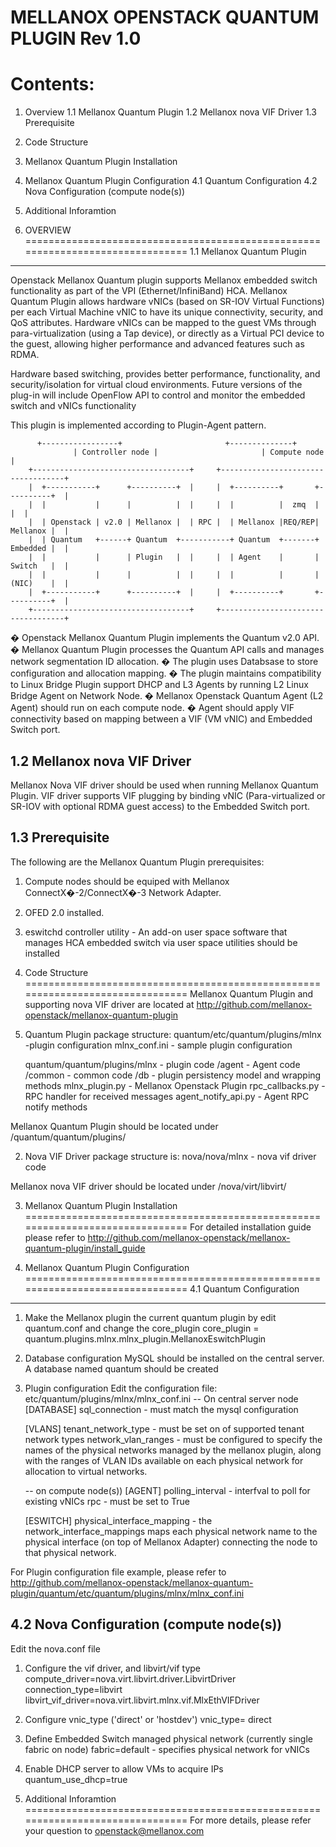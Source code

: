 MELLANOX  OPENSTACK QUANTUM PLUGIN
					Rev 1.0
====================================================


Contents:
===============================================================================
1. Overview
   1.1 Mellanox Quantum Plugin
   1.2 Mellanox nova VIF Driver
   1.3 Prerequisite
2. Code Structure
3. Mellanox Quantum Plugin Installation
4. Mellanox Quantum Plugin Configuration
   4.1 Quantum Configuration
   4.2 Nova Configuration (compute node(s))
5. Additional Inforamtion

	   
1. OVERVIEW
===============================================================================
1.1 Mellanox Quantum Plugin
-------------------------------------------------------------------------------
Openstack Mellanox Quantum plugin supports Mellanox embedded switch 
functionality as part of the VPI (Ethernet/InfiniBand) HCA.
Mellanox Quantum Plugin allows hardware vNICs (based on SR-IOV Virtual 
Functions) per each Virtual Machine vNIC to have its unique 
connectivity, security, and QoS attributes. 
Hardware vNICs can be mapped to the guest VMs through para-virtualization 
(using a Tap device), or directly as a Virtual PCI device to the guest, 
allowing higher performance and advanced features such as RDMA.

Hardware based switching, provides better performance, functionality, 
and security/isolation for virtual cloud environments.
Future versions of the plug-in will include OpenFlow API to control and 
monitor the embedded switch and vNICs functionality 

This plugin is implemented according to Plugin-Agent pattern.


		  +-----------------+                       +--------------+
                  | Controller node |                       | Compute node |
        +-----------------------------------+     +-----------------------------------+
        |  +-----------+      +----------+  |     |  +----------+       +----------+  |
        |  |           |      |          |  |     |  |          |  zmq  |          |  |
        |  | Openstack | v2.0 | Mellanox |  | RPC |  | Mellanox |REQ/REP| Mellanox |  |
        |  | Quantum   +------+ Quantum  +-----------+ Quantum  +-------+ Embedded |  |
        |  |           |      | Plugin   |  |     |  | Agent    |       | Switch   |  |
        |  |           |      |          |  |     |  |          |       | (NIC)    |  |
        |  +-----------+      +----------+  |     |  +----------+       +----------+  |
        +-----------------------------------+     +-----------------------------------+
			 
� Openstack Mellanox Quantum Plugin implements the Quantum v2.0 API.
� Mellanox Quantum Plugin processes the Quantum API calls and manages 
    network segmentation ID allocation. 
� The plugin uses Databsase to store configuration and allocation mapping.
� The plugin maintains compatibility to Linux Bridge Plugin support DHCP 
    and L3 Agents by running L2 Linux Bridge Agent on Network Node.
� Mellanox Openstack Quantum Agent (L2 Agent) should run on each compute node. 
� Agent should apply VIF connectivity based on mapping between a VIF (VM vNIC) 
    and Embedded Switch port.

1.2 Mellanox nova VIF Driver
-------------------------------------------------------------------------------
Mellanox Nova VIF driver should be used when running Mellanox Quantum Plugin. 
VIF driver supports VIF plugging by binding vNIC (Para-virtualized or SR-IOV 
with optional RDMA guest access) to the Embedded Switch port.

1.3 Prerequisite
-------------------------------------------------------------------------------
The following are the Mellanox Quantum Plugin prerequisites:
1. Compute nodes should be equiped with Mellanox ConnectX�-2/ConnectX�-3 
    Network Adapter. 
2. OFED 2.0 installed.
3. eswitchd controller utility - An add-on user space software that manages 
    HCA embedded switch via user space utilities should be installed


2. Code Structure
===============================================================================
Mellanox Quantum Plugin and supporting nova VIF driver are located at
http://github.com/mellanox-openstack/mellanox-quantum-plugin

1. Quantum Plugin package structure:
   quantum/etc/quantum/plugins/mlnx -plugin configuration
   mlnx_conf.ini - sample plugin configuration

   quantum/quantum/plugins/mlnx -  plugin code
   /agent - Agent code
   /common - common  code
   /db - plugin persistency model and wrapping methods
   mlnx_plugin.py - Mellanox Openstack Plugin
   rpc_callbacks.py - RPC handler for received messages
   agent_notify_api.py - Agent RPC notify methods

Mellanox Quantum Plugin should be located under /quantum/quantum/plugins/ 

2. Nova VIF Driver package structure is:
   nova/nova/mlnx - nova vif driver code

Mellanox nova VIF driver  should be located under /nova/virt/libvirt/ 

3. Mellanox Quantum Plugin Installation
===============================================================================
For detailed installation guide please refer to 
http://github.com/mellanox-openstack/mellanox-quantum-plugin/install_guide


4. Mellanox Quantum Plugin Configuration
===============================================================================
4.1 Quantum Configuration
-------------------------------------------------------------------------------
1. Make the Mellanox plugin the current quantum plugin by 
   edit quantum.conf and change the core_plugin
   core_plugin = quantum.plugins.mlnx.mlnx_plugin.MellanoxEswitchPlugin

2. Database configuration
   MySQL should be installed on the central server. 
   A database named quantum should be created

3. Plugin configuration
   Edit the configuration file: etc/quantum/plugins/mlnx/mlnx_conf.ini
   -- On central server node
   [DATABASE]
   sql_connection - must match the mysql configuration

   [VLANS]
   tenant_network_type - must be set on of supported tenant network types
   network_vlan_ranges - must be configured to specify the names of the physical networks
                         managed by the mellanox plugin, along with the ranges of VLAN IDs
                         available on each physical network for allocation to virtual networks. 
				
   -- on compute node(s))
   [AGENT]
   polling_interval - interfval to poll for existing vNICs
   rpc  - must be set to True

   [ESWITCH]
   physical_interface_mapping -  the network_interface_mappings maps each physical network name
                                 to the physical interface (on top of Mellanox Adapter) connecting 
								 the node to that physical network. 
							  
For Plugin configuration file example, please refer to 
http://github.com/mellanox-openstack/mellanox-quantum-plugin/quantum/etc/quantum/plugins/mlnx/mlnx_conf.ini

4.2 Nova Configuration (compute node(s)) 
------------------------------------
Edit the nova.conf file 
1. Configure the vif driver, and libvirt/vif type
   compute_driver=nova.virt.libvirt.driver.LibvirtDriver
   connection_type=libvirt
   libvirt_vif_driver=nova.virt.libvirt.mlnx.vif.MlxEthVIFDriver
2. Configure vnic_type ('direct' or 'hostdev')
   vnic_type= direct 
3. Define Embedded Switch managed physical network (currently  single fabric on node)
   fabric=default - specifies physical network for vNICs
4. Enable DHCP server to allow VMs to acquire IPs 
   quantum_use_dhcp=true


5. Additional Inforamtion
===============================================================================
For more details, please refer your question to openstack@mellanox.com









